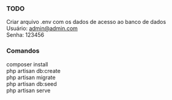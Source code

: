 ### TODO
Criar arquivo .env com os dados de acesso ao banco de dados  
Usuário: admin@admin.com  
Senha: 123456  

### Comandos
composer install  
php artisan db:create  
php artisan migrate  
php artisan db:seed  
php artisan serve  

